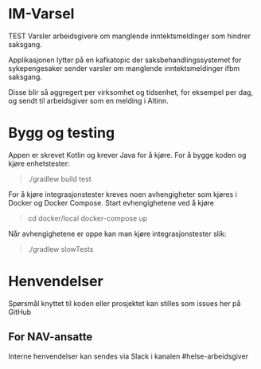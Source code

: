 IM-Varsel 
================
TEST
Varsler arbeidsgivere om manglende inntektsmeldinger som hindrer saksgang.

Applikasjonen lytter på en kafkatopic der saksbehandlingssystemet for sykepengesaker
sender varsler om manglende inntektsmeldinger ifbm saksgang.

Disse blir så aggregert per virksomhet og tidsenhet, for eksempel per dag, og sendt til arbeidsgiver som en melding i Altinn.


# Bygg og testing

Appen er skrevet Kotlin og krever Java for å kjøre. 
For å bygge koden og kjøre enhetstester:
>./gradlew build test

For å kjøre integrasjonstester kreves noen avhengigheter som kjøres i Docker og Docker Compose. 
Start evhengighetene ved å kjøre 
>cd docker/local
>docker-compose up

Når avhengighetene er oppe kan man kjøre integrasjonstester slik:
>./gradlew slowTests


# Henvendelser

Spørsmål knyttet til koden eller prosjektet kan stilles som issues her på GitHub

## For NAV-ansatte

Interne henvendelser kan sendes via Slack i kanalen #helse-arbeidsgiver
